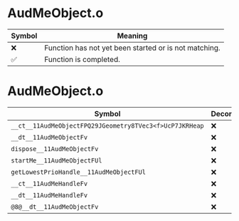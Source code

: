 # AudMeObject.o
| Symbol | Meaning 
| ------------- | ------------- 
| :x: | Function has not yet been started or is not matching. 
| :white_check_mark: | Function is completed. 


# AudMeObject.o
| Symbol | Decompiled? |
| ------------- | ------------- |
| `__ct__11AudMeObjectFPQ29JGeometry8TVec3<f>UcP7JKRHeap` | :x: |
| `__dt__11AudMeObjectFv` | :x: |
| `dispose__11AudMeObjectFv` | :x: |
| `startMe__11AudMeObjectFUl` | :x: |
| `getLowestPrioHandle__11AudMeObjectFUl` | :x: |
| `__ct__11AudMeHandleFv` | :x: |
| `__dt__11AudMeHandleFv` | :x: |
| `@8@__dt__11AudMeObjectFv` | :x: |
